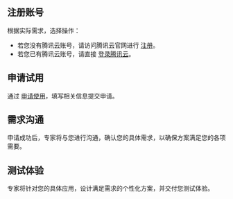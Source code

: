 ## 注册账号

根据实际需求，选择操作：
- 若您没有腾讯云账号，请访问腾讯云官网进行 [注册](https://cloud.tencent.com/register)。
- 若您已有腾讯云账号，请直接 [登录腾讯云](https://cloud.tencent.com/login)。

## 申请试用
通过 [申请使用](https://cloud.tencent.com/apply/p/xl515mol3f)，填写相关信息提交申请。

## 需求沟通

申请成功后，专家将与您进行沟通，确认您的具体需求，以确保方案满足您的各项需要。

## 测试体验

专家将针对您的具体应用，设计满足需求的个性化方案，并交付您测试体验。

